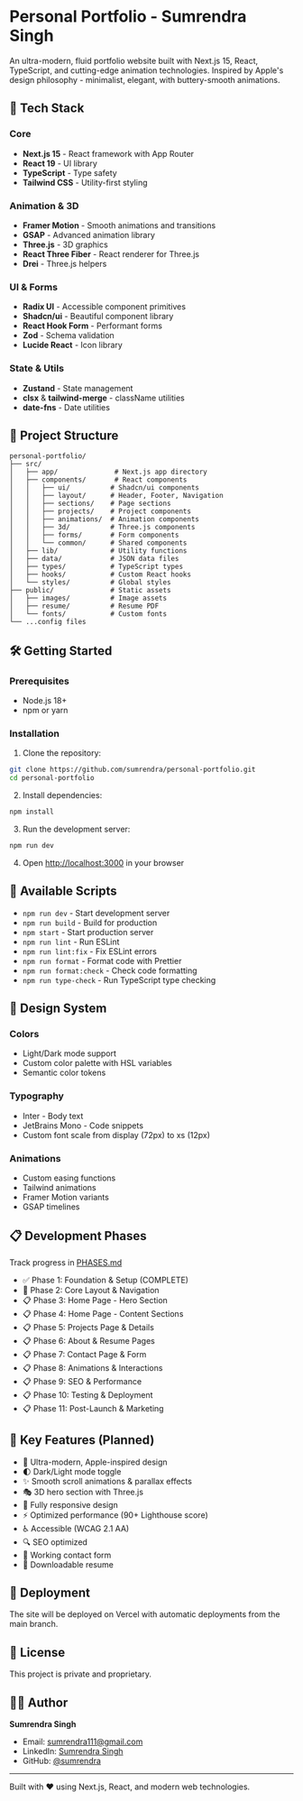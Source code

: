 # Personal Portfolio - Sumrendra Singh

An ultra-modern, fluid portfolio website built with Next.js 15, React, TypeScript, and cutting-edge animation technologies. Inspired by Apple's design philosophy - minimalist, elegant, with buttery-smooth animations.

## 🚀 Tech Stack

### Core
- **Next.js 15** - React framework with App Router
- **React 19** - UI library
- **TypeScript** - Type safety
- **Tailwind CSS** - Utility-first styling

### Animation & 3D
- **Framer Motion** - Smooth animations and transitions
- **GSAP** - Advanced animation library
- **Three.js** - 3D graphics
- **React Three Fiber** - React renderer for Three.js
- **Drei** - Three.js helpers

### UI & Forms
- **Radix UI** - Accessible component primitives
- **Shadcn/ui** - Beautiful component library
- **React Hook Form** - Performant forms
- **Zod** - Schema validation
- **Lucide React** - Icon library

### State & Utils
- **Zustand** - State management
- **clsx** & **tailwind-merge** - className utilities
- **date-fns** - Date utilities

## 📁 Project Structure

```
personal-portfolio/
├── src/
│   ├── app/              # Next.js app directory
│   ├── components/       # React components
│   │   ├── ui/          # Shadcn/ui components
│   │   ├── layout/      # Header, Footer, Navigation
│   │   ├── sections/    # Page sections
│   │   ├── projects/    # Project components
│   │   ├── animations/  # Animation components
│   │   ├── 3d/          # Three.js components
│   │   ├── forms/       # Form components
│   │   └── common/      # Shared components
│   ├── lib/             # Utility functions
│   ├── data/            # JSON data files
│   ├── types/           # TypeScript types
│   ├── hooks/           # Custom React hooks
│   └── styles/          # Global styles
├── public/              # Static assets
│   ├── images/          # Image assets
│   ├── resume/          # Resume PDF
│   └── fonts/           # Custom fonts
└── ...config files
```

## 🛠️ Getting Started

### Prerequisites
- Node.js 18+ 
- npm or yarn

### Installation

1. Clone the repository:
```bash
git clone https://github.com/sumrendra/personal-portfolio.git
cd personal-portfolio
```

2. Install dependencies:
```bash
npm install
```

3. Run the development server:
```bash
npm run dev
```

4. Open [http://localhost:3000](http://localhost:3000) in your browser

## 📜 Available Scripts

- `npm run dev` - Start development server
- `npm run build` - Build for production
- `npm start` - Start production server
- `npm run lint` - Run ESLint
- `npm run lint:fix` - Fix ESLint errors
- `npm run format` - Format code with Prettier
- `npm run format:check` - Check code formatting
- `npm run type-check` - Run TypeScript type checking

## 🎨 Design System

### Colors
- Light/Dark mode support
- Custom color palette with HSL variables
- Semantic color tokens

### Typography
- Inter - Body text
- JetBrains Mono - Code snippets
- Custom font scale from display (72px) to xs (12px)

### Animations
- Custom easing functions
- Tailwind animations
- Framer Motion variants
- GSAP timelines

## 📋 Development Phases

Track progress in [PHASES.md](PHASES.md)

- ✅ Phase 1: Foundation & Setup (COMPLETE)
- 🚧 Phase 2: Core Layout & Navigation
- 📋 Phase 3: Home Page - Hero Section
- 📋 Phase 4: Home Page - Content Sections
- 📋 Phase 5: Projects Page & Details
- 📋 Phase 6: About & Resume Pages
- 📋 Phase 7: Contact Page & Form
- 📋 Phase 8: Animations & Interactions
- 📋 Phase 9: SEO & Performance
- 📋 Phase 10: Testing & Deployment
- 📋 Phase 11: Post-Launch & Marketing

## 🎯 Key Features (Planned)

- 🎨 Ultra-modern, Apple-inspired design
- 🌓 Dark/Light mode toggle
- ✨ Smooth scroll animations & parallax effects
- 🎭 3D hero section with Three.js
- 📱 Fully responsive design
- ⚡ Optimized performance (90+ Lighthouse score)
- ♿ Accessible (WCAG 2.1 AA)
- 🔍 SEO optimized
- 📧 Working contact form
- 📄 Downloadable resume

## 🚀 Deployment

The site will be deployed on Vercel with automatic deployments from the main branch.

## 📝 License

This project is private and proprietary.

## 👨‍💻 Author

**Sumrendra Singh**
- Email: sumrendra111@gmail.com
- LinkedIn: [Sumrendra Singh](https://www.linkedin.com/in/sumrendra/)
- GitHub: [@sumrendra](https://github.com/sumrendra)

---

Built with ❤️ using Next.js, React, and modern web technologies.
